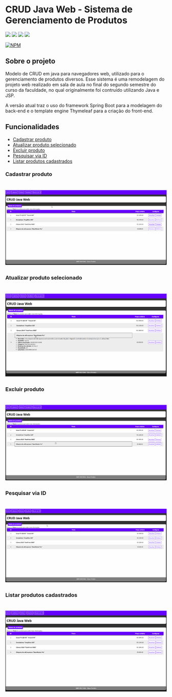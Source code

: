 # CRUD Java Web - Sistema de Gerenciamento de Produtos
<div>
  <img src="https://img.shields.io/badge/Java-ED8B00?style=for-the-badge&logo=java&logoColor=white">
  <img src="https://img.shields.io/badge/spring-%236DB33F.svg?style=for-the-badge&logo=spring&logoColor=white">
  <img src="https://img.shields.io/badge/Thymeleaf-%23005C0F.svg?style=for-the-badge&logo=Thymeleaf&logoColor=white">
  <img src="https://img.shields.io/badge/Hibernate-59666C?style=for-the-badge&logo=Hibernate&logoColor=white">
</div>

[![NPM](https://img.shields.io/npm/l/react)](https://github.com/JhonathanMoraes/CRUD-Java-web/blob/main/LICENSE)

## Sobre o projeto
<p>
  Modelo de CRUD em java para navegadores web, utilizado para o gerenciamento de produtos diversos. Esse sistema é uma remodelagem do projeto web realizado em sala de aula no final do segundo semestre do curso da faculdade, no qual originalmente foi contruído utilizando Java e JSP.
</p>
<p>
  A versão atual traz o uso do framework Spring Boot para a modelagem do back-end e o template engine Thymeleaf para a criação do front-end.
</p>

## Funcionalidades
* [Cadastrar produto](#cadastrar-produto)
* [Atualizar produto selecionado](#atualizar-produto-selecionado)
* [Excluir produto](#excluir-produto)
* [Pesquisar via ID](#pesquisar-via-id)
* [Listar produtos cadastrados](#listar-produtos-cadastrados)

### Cadastrar produto
<h1>
  <img src="./img-readme/cadastrar.gif">
</h1>

### Atualizar produto selecionado
<h1>
  <img src="./img-readme/atualizar.gif">
</h1>

### Excluir produto
<h1>
  <img src="./img-readme/deletar.gif">
</h1>

### Pesquisar via ID
<h1>
  <img src="./img-readme/buscar.gif">
</h1>

### Listar produtos cadastrados
<h1>
  <img src="./img-readme/index-tabela.gif">
</h1>
